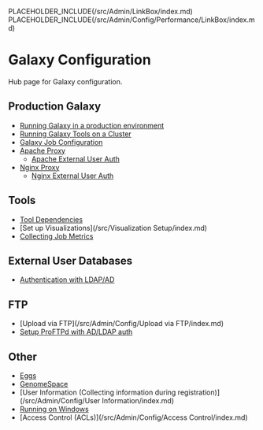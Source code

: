PLACEHOLDER_INCLUDE(/src/Admin/LinkBox/index.md)
PLACEHOLDER_INCLUDE(/src/Admin/Config/Performance/LinkBox/index.md)
# Galaxy Configuration

Hub page for Galaxy configuration.

## Production Galaxy

* [Running Galaxy in a production environment](/src/Admin/Config/Performance/ProductionServer/index.md)
* [Running Galaxy Tools on a Cluster](/src/Admin/Config/Performance/Cluster/index.md)
* [Galaxy Job Configuration](/src/Admin/Config/Jobs/index.md)
* [Apache Proxy](/src/Admin/Config/ApacheProxy/index.md)
  * [Apache External User Auth](/src/Admin/Config/ApacheExternalUserAuth/index.md)
* [Nginx Proxy](/src/Admin/Config/nginxProxy/index.md)
  * [Nginx External User Auth](/src/Admin/Config/NginxExternalUserAuth/index.md)

## Tools

* [Tool Dependencies](/src/Admin/Config/ToolDependencies/index.md)
* [Set up Visualizations](/src/Visualization Setup/index.md)
* [Collecting Job Metrics](/src/Admin/Config/JobMetrics/index.md)

## External User Databases

* [ Authentication with LDAP/AD](/src/Admin/Config/ExternalUserAuth/index.md)

## FTP

* [Upload via FTP](/src/Admin/Config/Upload via FTP/index.md)
* [Setup ProFTPd with AD/LDAP auth](/src/Admin/Config/ProFTPd_with_AD/index.md)

## Other

* [Eggs](/src/Admin/Config/Eggs/index.md)
* [GenomeSpace](/src/Admin/Config/GenomeSpace/index.md)
* [User Information (Collecting information during registration)](/src/Admin/Config/User Information/index.md)
* [Running on Windows](/src/Admin/Config/Windows/index.md)
* [Access Control (ACLs)](/src/Admin/Config/Access Control/index.md)

